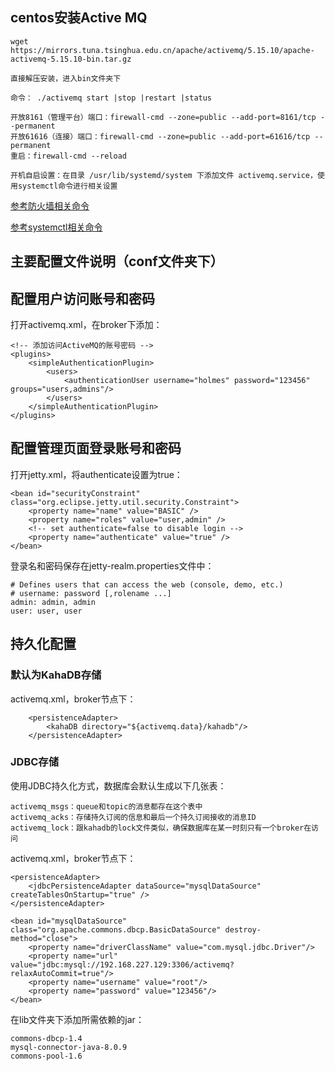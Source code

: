 ## centos安装Active MQ

    wget https://mirrors.tuna.tsinghua.edu.cn/apache/activemq/5.15.10/apache-activemq-5.15.10-bin.tar.gz

    直接解压安装，进入bin文件夹下

    命令： ./activemq start |stop |restart |status

    开放8161（管理平台）端口：firewall-cmd --zone=public --add-port=8161/tcp --permanent
    开放61616（连接）端口：firewall-cmd --zone=public --add-port=61616/tcp --permanent
    重启：firewall-cmd --reload

    开机自启设置：在目录 /usr/lib/systemd/system 下添加文件 activemq.service，使用systemctl命令进行相关设置

[参考防火墙相关命令](https://blog.csdn.net/u014079773/article/details/79745819)

[参考systemctl相关命令](https://blog.csdn.net/qq_23587541/article/details/82849480)

## 主要配置文件说明（conf文件夹下）




## 配置用户访问账号和密码


打开activemq.xml，在broker下添加：

    <!-- 添加访问ActiveMQ的账号密码 -->
    <plugins>
        <simpleAuthenticationPlugin>
            <users>
                <authenticationUser username="holmes" password="123456" groups="users,admins"/>
            </users>
        </simpleAuthenticationPlugin>
    </plugins>


## 配置管理页面登录账号和密码

打开jetty.xml，将authenticate设置为true：

    <bean id="securityConstraint" class="org.eclipse.jetty.util.security.Constraint">
        <property name="name" value="BASIC" />
        <property name="roles" value="user,admin" />
        <!-- set authenticate=false to disable login -->
        <property name="authenticate" value="true" />
    </bean>

登录名和密码保存在jetty-realm.properties文件中：

    # Defines users that can access the web (console, demo, etc.)
    # username: password [,rolename ...]
    admin: admin, admin
    user: user, user


## 持久化配置

### 默认为KahaDB存储

activemq.xml，broker节点下：

        <persistenceAdapter>
            <kahaDB directory="${activemq.data}/kahadb"/>
        </persistenceAdapter>


### JDBC存储

使用JDBC持久化方式，数据库会默认生成以下几张表：

    activemq_msgs：queue和topic的消息都存在这个表中
    activemq_acks：存储持久订阅的信息和最后一个持久订阅接收的消息ID
    activemq_lock：跟kahadb的lock文件类似，确保数据库在某一时刻只有一个broker在访问

activemq.xml，broker节点下：

    <persistenceAdapter>    
        <jdbcPersistenceAdapter dataSource="mysqlDataSource" createTablesOnStartup="true" /> 
    </persistenceAdapter>

    <bean id="mysqlDataSource" class="org.apache.commons.dbcp.BasicDataSource" destroy-method="close"> 
        <property name="driverClassName" value="com.mysql.jdbc.Driver"/>      
        <property name="url" value="jdbc:mysql://192.168.227.129:3306/activemq?relaxAutoCommit=true"/>      
        <property name="username" value="root"/>     
        <property name="password" value="123456"/>   
    </bean>

在lib文件夹下添加所需依赖的jar：

    commons-dbcp-1.4
    mysql-connector-java-8.0.9
    commons-pool-1.6 

